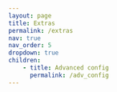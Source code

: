 ```yaml
---
layout: page
title: Extras
permalink: /extras
nav: true
nav_order: 5
dropdown: true
children: 
    - title: Advanced config
      permalink: /adv_config
---
```

